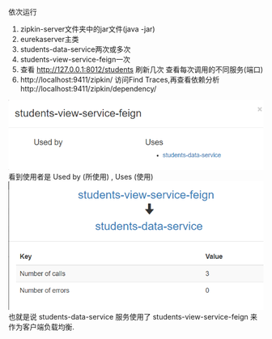 依次运行
1. zipkin-server文件夹中的jar文件(java -jar)
2. eurekaserver主类
3. students-data-service两次或多次
4. students-view-service-feign一次
5. 查看 http://127.0.0.1:8012/students 刷新几次 查看每次调用的不同服务(端口)
6. http://localhost:9411/zipkin/ 访问Find Traces,再查看依赖分析http://localhost:9411/zipkin/dependency/


![img](zipkin1.png)
看到使用者是 Used by (所使用) , Uses (使用)
![img](zipkin2.png)
也就是说 students-data-service 服务使用了 students-view-service-feign 来作为客户端负载均衡.